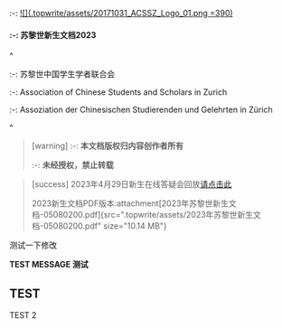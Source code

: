 :-: [![](.topwrite/assets/20171031_ACSSZ_Logo_01.png =390)](https://acssz.org/about/intro/)

#### :-: **苏黎世新生文档2023**

^

:-: 苏黎世中国学生学者联合会

:-: Association of Chinese Students and Scholars in Zurich

:-: Assoziation der Chinesischen Studierenden und Gelehrten in Zürich

^

> [warning] :-: **本文档版权归内容创作者所有**
>
> :-: **未经授权，禁止转载**

> [success] 2023年4月29日新生在线答疑会回放[请点击此](https://www.bilibili.com/video/BV18m4y1176R/?share_source=copy_web\&vd_source=802461966f51c0cf1ab48c9114efb719)
>
> 2023新生文档PDF版本:attachment[2023年苏黎世新生文档-05080200.pdf]{src=".topwrite/assets/2023年苏黎世新生文档-05080200.pdf" size="10.14 MB"}

测试一下修改

**TEST MESSAGE 测试**

## TEST

TEST 2

